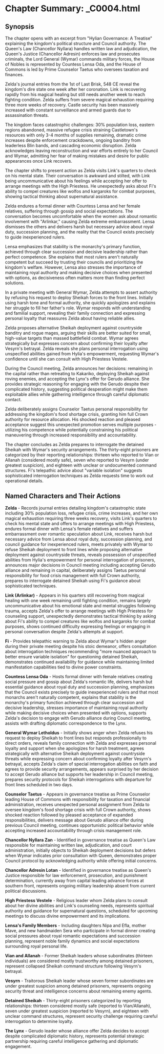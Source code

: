 # Chapter Summary: _C0004.html

## Synopsis

The chapter opens with an excerpt from "Hylian Governance: A Treatise" explaining the kingdom's political structure and Council authority. The Queen's Law (Chancellor Nyllara) handles written law and adjudication, the Queen's Justice (Chancellor Adresin) enforces law and prosecutes criminals, the Lord General (Wymar) commands military forces, the House of Nobles is represented by Countess Lensa Oda, and the House of Commons is led by Prime Counselor Taetus who oversees taxation and finances.

Zelda's journal entries from the 1st of Last Brisk, 548 CE reveal the kingdom's dire state one week after her coronation. Link is recovering rapidly from his magical healing but still needs another week to reach fighting condition. Zelda suffers from severe magical exhaustion requiring three more weeks of recovery. Castle security has been massively increased with constant surveillance and armed guards due to assassination threats.

The kingdom faces catastrophic challenges: 30% population loss, eastern regions abandoned, massive refugee crisis straining Castletown's resources with only 3-4 months of supplies remaining, dramatic crime increases despite enforcement crackdowns, ongoing banditry from leaderless Blin bands, and cascading economic disruption. Zelda acknowledges leaving reconstruction and war efforts entirely to her Council and Wymar, admitting her fear of making mistakes and desire for public appearances once Link recovers.

The chapter shifts to present action as Zelda visits Link's quarters to check on his mental state. Their conversation is awkward and stilted, with Link being uncommunicative about his feelings while accepting her offer to arrange meetings with the High Priestess. He unexpectedly asks about Fi's ability to compel creatures like wolfos and kargaroks for combat purposes, showing tactical thinking about supernatural assistance.

Zelda endures a formal dinner with Countess Lensa and her female relatives, suffering through gossip and social expectations. The conversation becomes uncomfortable when the women ask about romantic involvement with "Arlinkar," causing Zelda extreme embarrassment. Lensa dismisses the others and delivers harsh but necessary advice about royal duty, succession planning, and the reality that the Council exists precisely to guide inexperienced rulers.

Lensa emphasizes that stability is the monarchy's primary function, achieved through clear succession and decisive leadership rather than perfect competence. She explains that most rulers aren't naturally competent but succeed by trusting their councils and prioritizing the kingdom's welfare. However, Lensa also stresses the importance of maintaining royal authority and making decisive choices when presented with options, as decisiveness often matters more than finding perfect solutions.

In a private meeting with General Wymar, Zelda attempts to assert authority by refusing his request to deploy Sheikah forces to the front lines. Initially using harsh tone and formal authority, she quickly apologizes and explains her struggle to fill her father's role. Wymar responds with understanding and familial support, revealing their family connection and expressing personal loyalty that reassures Zelda about having reliable allies.

Zelda proposes alternative Sheikah deployment against countryside banditry and rogue mages, arguing their skills are better suited for small, high-value targets than massed battlefield combat. Wymar agrees strategically but expresses concern about confirming their loyalty after Vesyrn's betrayal. Zelda reveals she plans personal interrogation using unspecified abilities gained from Hylia's empowerment, requesting Wymar's confidence until she can consult with High Priestess Vestele.

During the Council meeting, Zelda announces her decisions: remaining in the capital rather than retreating to Kakariko, deploying Sheikah against roving enemies, and accepting the Lynx's offer for Gerudo alliance. She provides strategic reasoning for engaging with the Gerudo despite their complicated history, suggesting political desperation might make them exploitable allies while gathering intelligence through careful diplomatic contact.

Zelda deliberately assigns Counselor Taetus personal responsibility for addressing the kingdom's food shortage crisis, granting him full Crown authority for resource allocation. His shocked reaction and pleased acceptance suggest this unexpected promotion serves multiple purposes - utilizing his competence while potentially constraining his political maneuvering through increased responsibility and accountability.

The chapter concludes as Zelda prepares to interrogate the detained Sheikah with Wymar's security arrangements. The thirty-eight prisoners are categorized by their reporting relationships: thirteen who reported to Vian or Allanah (considered mostly safe), seven who reported to Vesyrn (under greatest suspicion), and eighteen with unclear or undocumented command structures. Fi's telepathic advice about "variable isolation" suggests sophisticated interrogation techniques as Zelda requests time to work out operational details.

## Named Characters and Their Actions

**Zelda** - Records journal entries detailing kingdom's catastrophic state including 30% population loss, refugee crisis, crime increases, and her own magical exhaustion requiring three weeks recovery, visits Link's quarters to check his mental state and offers to arrange meetings with High Priestess, endures formal dinner with Lensa's female relatives and suffers embarrassment over romantic speculation about Link, receives harsh but necessary advice from Lensa about royal duty, succession planning, and council guidance for inexperienced rulers, meets privately with Wymar to refuse Sheikah deployment to front lines while proposing alternative deployment against countryside threats, reveals possession of unspecified abilities from Hylia's empowerment for personal interrogation of prisoners, announces major decisions in Council meeting including accepting Gerudo alliance and remaining in capital, deliberately assigns Taetus personal responsibility for food crisis management with full Crown authority, prepares to interrogate detained Sheikah using Fi's guidance about sophisticated techniques.

**Link (Arlinkar)** - Appears in his quarters still recovering from magical healing with one week remaining until fighting condition, remains largely uncommunicative about his emotional state and mental struggles following trauma, accepts Zelda's offer to arrange meetings with High Priestess for counseling support, unexpectedly demonstrates tactical thinking by asking about Fi's ability to compel creatures like wolfos and kargaroks for combat purposes, shows continued difficulty expressing feelings or engaging in personal conversation despite Zelda's attempts at support.

**Fi** - Provides telepathic warning to Zelda about Wymar's hidden anger during their private meeting despite his stoic demeanor, offers consultation about interrogation techniques recommending "more nuanced approach to better ensure variable isolation" for questioning detained Sheikah, demonstrates continued availability for guidance while maintaining limited manifestation capabilities tied to divine power constraints.

**Countess Lensa Oda** - Hosts formal dinner with female relatives creating social pressure and gossip about Zelda's romantic life, delivers harsh but essential guidance about royal duty and succession planning, emphasizes that the Council exists precisely to guide inexperienced rulers and that most monarchs aren't naturally competent, explains that stability is the monarchy's primary function achieved through clear succession and decisive leadership, stresses importance of maintaining royal authority while making decisive choices when presented with options, supports Zelda's decision to engage with Gerudo alliance during Council meeting, assists with drafting diplomatic correspondence to the Lynx.

**General Wymar Letholdus** - Initially shows anger when Zelda refuses his request to deploy Sheikah to front lines but responds professionally to direct orders, reveals family connection with Zelda and expresses personal loyalty and support when she apologizes for harsh treatment, agrees strategically with alternative Sheikah deployment against countryside threats while expressing concern about confirming loyalty after Vesyrn's betrayal, accepts Zelda's claim of special interrogation abilities on faith and agrees to provide security arrangements, appears surprised by her decision to accept Gerudo alliance but supports her leadership in Council meeting, prepares security protocols for Sheikah interrogations with departure for front lines scheduled in two days.

**Counselor Taetus** - Appears in governance treatise as Prime Counselor leading House of Commons with responsibility for taxation and financial administration, receives unexpected personal assignment from Zelda to oversee kingdom's food shortage crisis with full Crown authority, shows shocked reaction followed by pleased acceptance of expanded responsibilities, delivers message about Gerudo alliance offer during previous Council meeting, continues opportunistic political behavior while accepting increased accountability through crisis management role.

**Chancellor Nyllara Zan** - Identified in governance treatise as Queen's Law responsible for maintaining written law, adjudication, and court administration, initially objects to Sheikah deployment decisions but defers when Wymar indicates prior consultation with Queen, demonstrates proper Council protocol by acknowledging authority while offering initial concerns.

**Chancellor Adresin Lotan** - Identified in governance treatise as Queen's Justice responsible for law enforcement, prosecution, and punishment determination, currently away from capital leading advance forces at southern front, represents ongoing military leadership absent from current political discussions.

**High Priestess Vestele** - Religious leader whom Zelda plans to consult about her divine abilities and Link's counseling needs, represents spiritual authority and guidance for supernatural questions, scheduled for upcoming meetings to discuss divine empowerment and its implications.

**Lensa's Family Members** - Including daughters Nipa and Efla, mother Mave, and new handmaiden Sera who participate in formal dinner creating social pressures about royal romantic expectations and succession planning, represent noble family dynamics and social expectations surrounding royal personal life.

**Vian and Allanah** - Former Sheikah leaders whose subordinates (thirteen individuals) are considered mostly trustworthy among detained prisoners, represent collapsed Sheikah command structure following Vesyrn's betrayal.

**Vesyrn** - Traitorous Sheikah leader whose seven former subordinates are under greatest suspicion among detained prisoners, represents ongoing security threat and intelligence concerns about remaining enemy agents.

**Detained Sheikah** - Thirty-eight prisoners categorized by reporting relationships: thirteen considered mostly safe (reported to Vian/Allanah), seven under greatest suspicion (reported to Vesyrn), and eighteen with unclear command structures, represent security challenge requiring careful interrogation to determine loyalty.

**The Lynx** - Gerudo leader whose alliance offer Zelda decides to accept despite complicated diplomatic history, represents potential strategic partnership requiring careful intelligence gathering and diplomatic engagement.
